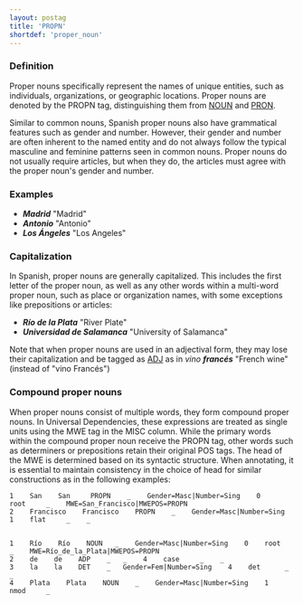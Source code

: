 ```yaml
---
layout: postag
title: 'PROPN'
shortdef: 'proper_noun'
---
```


### Definition
Proper nouns specifically represent the names of unique entities, such as individuals, organizations, or geographic locations. Proper nouns are denoted by the PROPN tag, distinguishing them from [NOUN]() and [PRON]().

Similar to common nouns, Spanish proper nouns also have grammatical features such as gender and number. However, their gender and number are often inherent to the named entity and do not always follow the typical masculine and feminine patterns seen in common nouns. Proper nouns do not usually require articles, but when they do, the articles must agree with the proper noun's gender and number.

### Examples

*  _<b>Madrid</b>_ "Madrid"
* _<b>Antonio</b>_ "Antonio"
* _<b>Los Ángeles</b>_ "Los Angeles"


### Capitalization

In Spanish, proper nouns are generally capitalized. This includes the first letter of the proper noun, as well as any other words within a multi-word proper noun, such as place or organization names, with some exceptions like prepositions or articles:

* _<b>Río de la Plata</b>_ "River Plate"
* _<b>Universidad de Salamanca</b>_ "University of Salamanca"

Note that when proper nouns are used in an adjectival form, they may lose their capitalization and be tagged as [ADJ]() as in _vino <b>francés</b>_ "French wine" (instead of "vino Francés")

### Compound proper nouns

When proper nouns consist of multiple words, they form compound proper nouns. In Universal Dependencies, these expressions are treated as single units using the MWE tag in the MISC column. While the primary words within the compound proper noun receive the PROPN tag, other words such as determiners or prepositions retain their original POS tags. The head of the MWE is determined based on its syntactic structure. When annotating, it is essential to maintain consistency in the choice of head for similar constructions as in the following examples:

    1    San    San     PROPN    _    Gender=Masc|Number=Sing    0     root     _    MWE=San_Francisco|MWEPOS=PROPN
    2    Francisco    Francisco    PROPN    _    Gender=Masc|Number=Sing    1    flat     _    _


    1    Río    Río    NOUN   _    Gender=Masc|Number=Sing    0    root     _    MWE=Río_de_la_Plata|MWEPOS=PROPN
    2    de    de    ADP    _   _    4    case     _    _
    3    la    la    DET    _   Gender=Fem|Number=Sing    4    det      _	  _
    4    Plata    Plata    NOUN    _    Gender=Masc|Number=Sing    1    nmod     _	
